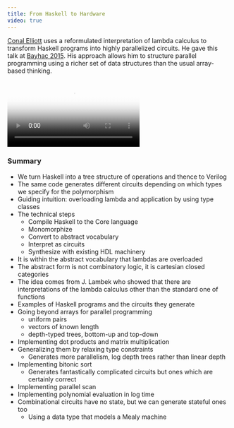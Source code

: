 ```yaml
---
title: From Haskell to Hardware
video: true
---
```


[Conal Elliott](http://conal.net/blog/) uses a reformulated
interpretation of lambda calculus to transform Haskell programs
into highly parallelized circuits. He gave this talk at [Bayhac
2015](http://bayhac.org/). His approach allows him to structure
parallel programming using a richer set of data structures than the
usual array-based thinking.

<div class="flowplayer" data-embed="false">
  <video type="video/mp4"
         src="https://player.vimeo.com/external/131952196.hd.mp4?s=7038f182348196c3cc0e87bf7d4170bf"
         poster="https://i.vimeocdn.com/video/524462436.jpg?mw=700"
  ></video>
</div>

### Summary

- We turn Haskell into a tree structure of operations and thence to Verilog
- The same code generates different circuits depending on which
  types we specify for the polymorphism
- Guiding intuition: overloading lambda and application by using type classes
- The technical steps
    - Compile Haskell to the Core language
    - Monomorphize
    - Convert to abstract vocabulary
    - Interpret as circuits
    - Synthesize with existing HDL machinery
- It is within the abstract vocabulary that lambdas are overloaded
- The abstract form is not combinatory logic, it is cartesian closed
  categories
- The idea comes from J. Lambek who showed that there are interpretations
  of the lambda calculus other than the standard one of functions
- Examples of Haskell programs and the circuits they generate
- Going beyond arrays for parallel programming
    - uniform pairs
    - vectors of known length
    - depth-typed trees, bottom-up and top-down
- Implementing dot products and matrix multiplication
- Generalizing them by relaxing type constraints
    - Generates more parallelism, log depth trees rather than linear depth
- Implementing bitonic sort
    - Generates fantastically complicated circuits but ones which
      are certainly correct
- Implementing parallel scan
- Implementing polynomial evaluation in log time
- Combinational circuits have no state, but we can generate stateful ones too
    - Using a data type that models a Mealy machine
